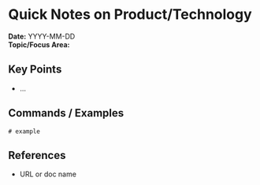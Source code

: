 # Quick Notes on Product/Technology

**Date:** YYYY-MM-DD  
**Topic/Focus Area:**  

## Key Points

- ...

## Commands / Examples

```plaintext
# example
```

## References

- URL or doc name
